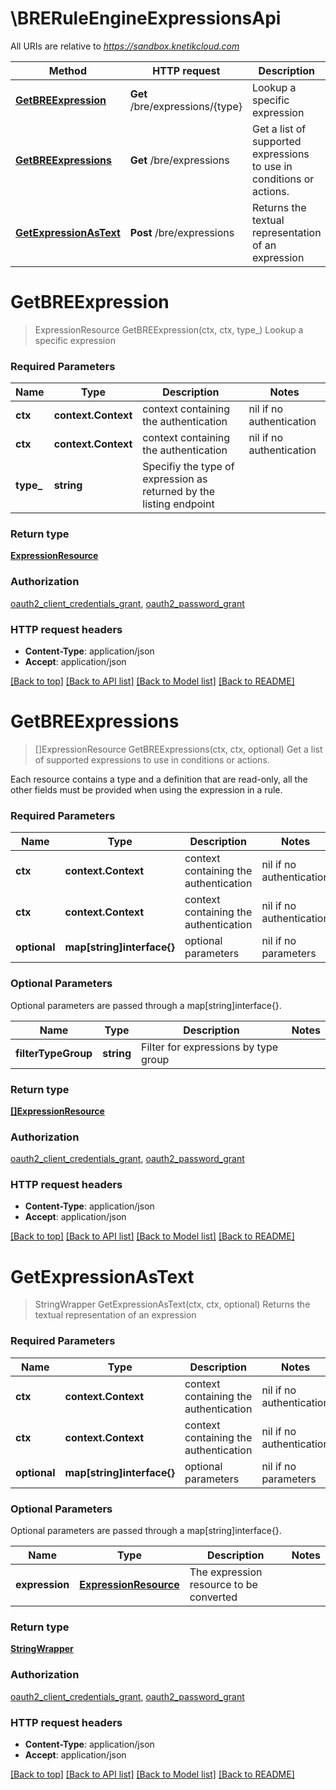 # \BRERuleEngineExpressionsApi

All URIs are relative to *https://sandbox.knetikcloud.com*

Method | HTTP request | Description
------------- | ------------- | -------------
[**GetBREExpression**](BRERuleEngineExpressionsApi.md#GetBREExpression) | **Get** /bre/expressions/{type} | Lookup a specific expression
[**GetBREExpressions**](BRERuleEngineExpressionsApi.md#GetBREExpressions) | **Get** /bre/expressions | Get a list of supported expressions to use in conditions or actions.
[**GetExpressionAsText**](BRERuleEngineExpressionsApi.md#GetExpressionAsText) | **Post** /bre/expressions | Returns the textual representation of an expression


# **GetBREExpression**
> ExpressionResource GetBREExpression(ctx, ctx, type_)
Lookup a specific expression

### Required Parameters

Name | Type | Description  | Notes
------------- | ------------- | ------------- | -------------
 **ctx** | **context.Context** | context containing the authentication | nil if no authentication
 **ctx** | **context.Context** | context containing the authentication | nil if no authentication
  **type_** | **string**| Specifiy the type of expression as returned by the listing endpoint | 

### Return type

[**ExpressionResource**](ExpressionResource.md)

### Authorization

[oauth2_client_credentials_grant](../README.md#oauth2_client_credentials_grant), [oauth2_password_grant](../README.md#oauth2_password_grant)

### HTTP request headers

 - **Content-Type**: application/json
 - **Accept**: application/json

[[Back to top]](#) [[Back to API list]](../README.md#documentation-for-api-endpoints) [[Back to Model list]](../README.md#documentation-for-models) [[Back to README]](../README.md)

# **GetBREExpressions**
> []ExpressionResource GetBREExpressions(ctx, ctx, optional)
Get a list of supported expressions to use in conditions or actions.

Each resource contains a type and a definition that are read-only, all the other fields must be provided when using the expression in a rule.

### Required Parameters

Name | Type | Description  | Notes
------------- | ------------- | ------------- | -------------
 **ctx** | **context.Context** | context containing the authentication | nil if no authentication
 **ctx** | **context.Context** | context containing the authentication | nil if no authentication
 **optional** | **map[string]interface{}** | optional parameters | nil if no parameters

### Optional Parameters
Optional parameters are passed through a map[string]interface{}.

Name | Type | Description  | Notes
------------- | ------------- | ------------- | -------------
 **filterTypeGroup** | **string**| Filter for expressions by type group | 

### Return type

[**[]ExpressionResource**](ExpressionResource.md)

### Authorization

[oauth2_client_credentials_grant](../README.md#oauth2_client_credentials_grant), [oauth2_password_grant](../README.md#oauth2_password_grant)

### HTTP request headers

 - **Content-Type**: application/json
 - **Accept**: application/json

[[Back to top]](#) [[Back to API list]](../README.md#documentation-for-api-endpoints) [[Back to Model list]](../README.md#documentation-for-models) [[Back to README]](../README.md)

# **GetExpressionAsText**
> StringWrapper GetExpressionAsText(ctx, ctx, optional)
Returns the textual representation of an expression

### Required Parameters

Name | Type | Description  | Notes
------------- | ------------- | ------------- | -------------
 **ctx** | **context.Context** | context containing the authentication | nil if no authentication
 **ctx** | **context.Context** | context containing the authentication | nil if no authentication
 **optional** | **map[string]interface{}** | optional parameters | nil if no parameters

### Optional Parameters
Optional parameters are passed through a map[string]interface{}.

Name | Type | Description  | Notes
------------- | ------------- | ------------- | -------------
 **expression** | [**ExpressionResource**](ExpressionResource.md)| The expression resource to be converted | 

### Return type

[**StringWrapper**](StringWrapper.md)

### Authorization

[oauth2_client_credentials_grant](../README.md#oauth2_client_credentials_grant), [oauth2_password_grant](../README.md#oauth2_password_grant)

### HTTP request headers

 - **Content-Type**: application/json
 - **Accept**: application/json

[[Back to top]](#) [[Back to API list]](../README.md#documentation-for-api-endpoints) [[Back to Model list]](../README.md#documentation-for-models) [[Back to README]](../README.md)

